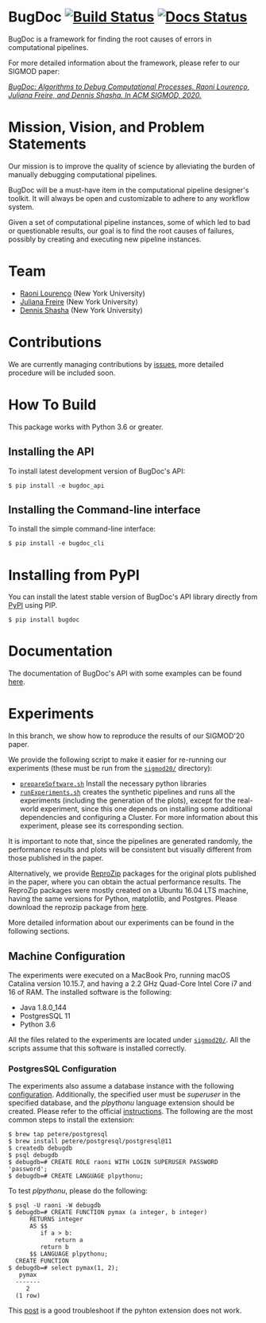 # BugDoc [![Build Status](https://travis-ci.org/VIDA-NYU/BugDoc.svg?branch=master)](https://travis-ci.org/VIDA-NYU/BugDoc) [![Docs Status](https://readthedocs.org/projects/bugdoc/badge/?version=latest&style=flat)](https://bugdoc.readthedocs.io/en/latest/)

BugDoc is a framework for finding the root causes of errors in computational pipelines.

For more detailed information about the framework, please refer to our SIGMOD paper:

[*BugDoc: Algorithms to Debug Computational Processes. Raoni Lourenço, Juliana Freire, and Dennis Shasha. In ACM SIGMOD, 2020.*](https://arxiv.org/abs/2004.06530)


# Mission, Vision, and Problem Statements

Our mission is to improve the quality of science by alleviating the burden of manually debugging computational pipelines. 

BugDoc will be a must-have item in the computational pipeline designer's toolkit. It will always be open and customizable to adhere to any workflow system.

Given a set of computational pipeline instances, some of which led to bad or questionable results, our goal is to find the root causes of failures, possibly by creating and executing new pipeline instances.



# Team
* [Raoni Lourenço][rl] (New York University)
* [Juliana Freire][jf] (New York University)
* [Dennis Shasha][ds] (New York University)

[rl]: https://engineering.nyu.edu/raoni-lourenco
[jf]: http://vgc.poly.edu/~juliana/
[ds]: http://cs.nyu.edu/shasha/

# Contributions

We are currently managing contributions by [issues](https://github.com/VIDA-NYU/BugDoc/issues), more detailed procedure 
will be included soon.

# How To Build
This package works with Python 3.6 or greater.

## Installing the API

To install latest development version of BugDoc's API:

    $ pip install -e bugdoc_api

## Installing the Command-line interface
To install the simple command-line interface:

    $ pip install -e bugdoc_cli

# Installing from PyPI

You can install the latest stable version of BugDoc's API 
library directly from [PyPI](https://pypi.org/project/bugdoc/) using PIP.

    $ pip install bugdoc

# Documentation

The documentation of BugDoc's API with some examples can be found [here](https://bugdoc.readthedocs.io/en/latest/).

    
# Experiments

In this branch, we show how to reproduce the results of our SIGMOD'20 paper.

We provide the following script to make it easier for re-running our experiments (these must be run from the [``sigmod20/``](sigmod20) directory):

* [``prepareSoftware.sh``](sigmod20/prepareSoftware.sh) Install the necessary python libraries
* [``runExperiments.sh``](sigmod20/runExperiments.sh) creates the synthetic pipelines and runs all the experiments (including the generation of the plots), except for the real-world experiment, since this one depends on installing some additional dependencies and configuring a Cluster. For more information about this experiment, please see its corresponding section.

It is important to note that, since the pipelines are generated randomly, the performance results and plots will be consistent but visually different from those published in the paper.

Alternatively, we provide [ReproZip](https://vida-nyu.github.io/reprozip/) packages for the original plots published in the paper, where you can obtain the actual performance results. The ReproZip packages were mostly created on a Ubuntu 16.04 LTS machine, having the same versions for Python, matplotlib, and Postgres. Please download the reprozip package from [here](https://nyu.box.com/s/enflnbxz4yhkj8t0uxztk8tqydi90rfd).

More detailed information about our experiments can be found in the following sections.

## Machine Configuration

The experiments were executed on a MacBook Pro, running macOS Catalina version 10.15.7, and having a 2.2 GHz Quad-Core Intel Core i7 and 16 of RAM. The installed software is the following:

* Java 1.8.0_144
* PostgresSQL 11
* Python 3.6

All the files related to the experiments are located under [``sigmod20/``](sigmod20). All the scripts assume that this software is installed correctly.

### PostgresSQL Configuration

The experiments also assume a database instance with the following [configuration](sigmod20/experiments/db.conf). Additionally, the specified user must be *superuser* in the specified database, and the *plpythonu* language extension should be created. Please refer to the official [instructions](https://www.postgresql.org/docs/11/sql-createlanguage.html). The following are the most common steps to install the extension:

    $ brew tap petere/postgresql
    $ brew install petere/postgresql/postgresql@11
    $ createdb debugdb
    $ psql debugdb
    $ debugdb=# CREATE ROLE raoni WITH LOGIN SUPERUSER PASSWORD 'password';
    $ debugdb=# CREATE LANGUAGE plpythonu;

To test *plpythonu*, please do the following:
    
    $ psql -U raoni -W debugdb
    $ debugdb=# CREATE FUNCTION pymax (a integer, b integer)
          RETURNS integer
          AS $$
             if a > b:
                 return a
             return b
          $$ LANGUAGE plpythonu;
      CREATE FUNCTION
    $ debugdb=# select pymax(1, 2);
       pymax
      -------
         2
      (1 row)
    
This [post](https://dev.nextthought.com/blog/2018/09/getting-started-with-pgsql-plpythonu.html) is a good troubleshoot if the pyhton extension does not work.